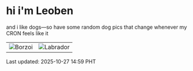 # hi i'm Leoben

and i like dogs—so have some random dog pics that change whenever my CRON feels like it

|  |  |
|--------|----------|
| ![Borzoi](https://random-dog-vercel.vercel.app/api/random-borzoi?v=1761548372) | ![Labrador](https://random-dog-vercel.vercel.app/api/random-labrador?v=1761548372) |

Last updated: 2025-10-27 14:59 PHT
